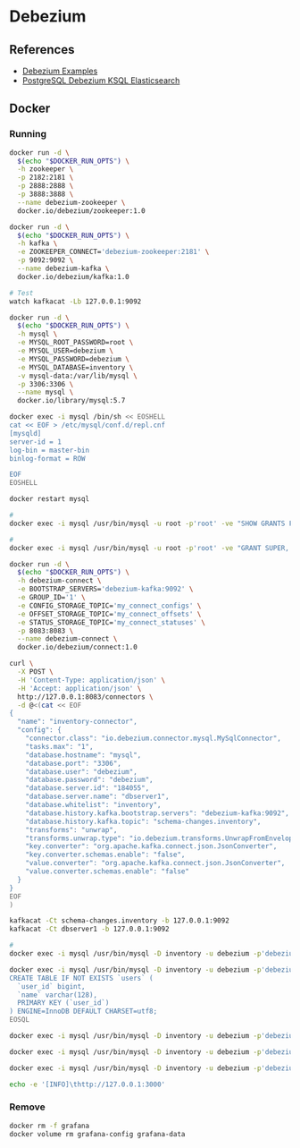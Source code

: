 # Debezium

<!--
https://github.com/dskora-rdi/delivery-tracking
https://github.com/andreformento/debezium-tutorial
https://github.com/renardeinside/vogel
https://github.com/viniciusilveira/debezium-poc
https://github.com/MagicBowen/microservice/tree/master/examples/debezium
https://github.com/salimTutuncu/debezium-postgres
https://github.com/dvfeinblum/postgrezium
https://github.com/xtfs/debezium_kafka
https://github.com/emmanuelneri/database-stream-changes
https://github.com/juliuskrah/keycloak-cdc
https://github.com/vianhazman/bus-tracking-producer
https://github.com/dskora/kafka-predictive-streams-example
https://github.com/sohangp/outbox-pattern
https://github.com/SIGLUS/openlmis-ref-reporting
https://github.com/EddyAnalytics/eddy-kafka-graphql-bridge
https://github.com/visionsws/vicente-learning/blob/master/docs/%E4%B8%AD%E9%97%B4%E4%BB%B6/kafka%20connect.md
https://medium.com/@tilakpatidar/streaming-data-from-postgresql-to-kafka-using-debezium-a14a2644906d
https://github.com/singaretti/kafka-debezium-google-cloud
https://medium.com/swlh/change-data-capture-cdc-with-embedded-debezium-and-springboot-6f10cd33d8ec?
https://github.com/YotpoLtd/metorikku/blob/master/e2e/cdc/docker-compose.yml
https://github.com/anzy-sg/debezium-hands-on-labs
https://github.com/ora0600/hackathon-ksql
https://github.com/fatmali/openmrs-spark
-->

## References

- [Debezium Examples](https://github.com/debezium/debezium-examples)
- [PostgreSQL Debezium KSQL Elasticsearch](https://github.com/confluentinc/examples/tree/5.3.1-post/postgres-debezium-ksql-elasticsearch)

## Docker

<!-- https://github.com/andreformento/debezium-tutorial/search?utf8=%E2%9C%93&q=dbserver1&type= -->

### Running

```sh
docker run -d \
  $(echo "$DOCKER_RUN_OPTS") \
  -h zookeeper \
  -p 2182:2181 \
  -p 2888:2888 \
  -p 3888:3888 \
  --name debezium-zookeeper \
  docker.io/debezium/zookeeper:1.0
```

```sh
docker run -d \
  $(echo "$DOCKER_RUN_OPTS") \
  -h kafka \
  -e ZOOKEEPER_CONNECT='debezium-zookeeper:2181' \
  -p 9092:9092 \
  --name debezium-kafka \
  docker.io/debezium/kafka:1.0
```

```sh
# Test
watch kafkacat -Lb 127.0.0.1:9092
```

```sh
docker run -d \
  $(echo "$DOCKER_RUN_OPTS") \
  -h mysql \
  -e MYSQL_ROOT_PASSWORD=root \
  -e MYSQL_USER=debezium \
  -e MYSQL_PASSWORD=debezium \
  -e MYSQL_DATABASE=inventory \
  -v mysql-data:/var/lib/mysql \
  -p 3306:3306 \
  --name mysql \
  docker.io/library/mysql:5.7
```

```sh
docker exec -i mysql /bin/sh << EOSHELL
cat << EOF > /etc/mysql/conf.d/repl.cnf
[mysqld]
server-id = 1
log-bin = master-bin
binlog-format = ROW

EOF
EOSHELL
```

```sh
docker restart mysql
```

```sh
#
docker exec -i mysql /usr/bin/mysql -u root -p'root' -ve "SHOW GRANTS FOR 'debezium'@'%'"

#
docker exec -i mysql /usr/bin/mysql -u root -p'root' -ve "GRANT SUPER, REPLICATION CLIENT, REPLICATION SLAVE ON *.* TO 'debezium'@'%'"
```

```sh
docker run -d \
  $(echo "$DOCKER_RUN_OPTS") \
  -h debezium-connect \
  -e BOOTSTRAP_SERVERS='debezium-kafka:9092' \
  -e GROUP_ID='1' \
  -e CONFIG_STORAGE_TOPIC='my_connect_configs' \
  -e OFFSET_STORAGE_TOPIC='my_connect_offsets' \
  -e STATUS_STORAGE_TOPIC='my_connect_statuses' \
  -p 8083:8083 \
  --name debezium-connect \
  docker.io/debezium/connect:1.0
```

```sh
curl \
  -X POST \
  -H 'Content-Type: application/json' \
  -H 'Accept: application/json' \
  http://127.0.0.1:8083/connectors \
  -d @<(cat << EOF
{
  "name": "inventory-connector",
  "config": {
    "connector.class": "io.debezium.connector.mysql.MySqlConnector",
    "tasks.max": "1",
    "database.hostname": "mysql",
    "database.port": "3306",
    "database.user": "debezium",
    "database.password": "debezium",
    "database.server.id": "184055",
    "database.server.name": "dbserver1",
    "database.whitelist": "inventory",
    "database.history.kafka.bootstrap.servers": "debezium-kafka:9092",
    "database.history.kafka.topic": "schema-changes.inventory",
    "transforms": "unwrap",
    "transforms.unwrap.type": "io.debezium.transforms.UnwrapFromEnvelope",
    "key.converter": "org.apache.kafka.connect.json.JsonConverter",
    "key.converter.schemas.enable": "false",
    "value.converter": "org.apache.kafka.connect.json.JsonConverter",
    "value.converter.schemas.enable": "false"
  }
}
EOF
)
```

```sh
kafkacat -Ct schema-changes.inventory -b 127.0.0.1:9092
kafkacat -Ct dbserver1 -b 127.0.0.1:9092
```

```sh
#
docker exec -i mysql /usr/bin/mysql -D inventory -u debezium -p'debezium' -ve 'DROP TABLE IF EXISTS `users`'

docker exec -i mysql /usr/bin/mysql -D inventory -u debezium -p'debezium' -v <<-\EOSQL
CREATE TABLE IF NOT EXISTS `users` (
  `user_id` bigint,
  `name` varchar(128),
  PRIMARY KEY (`user_id`)
) ENGINE=InnoDB DEFAULT CHARSET=utf8;
EOSQL

docker exec -i mysql /usr/bin/mysql -D inventory -u debezium -p'debezium' -ve 'INSERT INTO `users` (user_id, name) VALUES(1, "John")'

docker exec -i mysql /usr/bin/mysql -D inventory -u debezium -p'debezium' -ve 'SELECT * FROM `users`'

docker exec -i mysql /usr/bin/mysql -D inventory -u debezium -p'debezium' -ve 'UPDATE `users` SET name = "John Doe" WHERE user_id = 1'
```

```sh
echo -e '[INFO]\thttp://127.0.0.1:3000'
```

### Remove

```sh
docker rm -f grafana
docker volume rm grafana-config grafana-data
```
